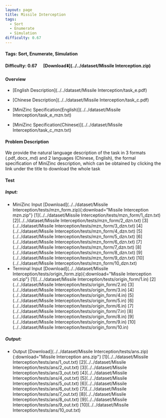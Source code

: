 ```yaml
---
layout: page
title: Missile Interception
tags:
  - Sort
  - Enumerate
  - Simulation
difficulty: 0.67
---
```


#### Tags: Sort, Enumerate, Simulation
#### Difficulty: 0.67 &nbsp;&nbsp;&nbsp;&nbsp; [Download⬇️](../../dataset/Missile Interception.zip)
#### Overview
- [English Description](../../dataset/Missile Interception/task_e.pdf)
- [Chinese Description](../../dataset/Missile Interception/task_c.pdf)
- [MiniZinc Specification(English)](../../dataset/Missile Interception/task_e_mzn.txt)

- [MiniZinc Specification(Chinese)](../../dataset/Missile Interception/task_c_mzn.txt)

#### Problem Description
We provide the natural language description of the task in 3 formats (.pdf,.docx,.md) and 2 languages (Chinese, English), the formal specification of MiniZinc description, which can be obtained by clicking the link under the title to download the whole task
#### Test
##### Input:
- MiniZinc Input [Download](../../dataset/Missile Interception/tests/mzn_form.zip){:download="Missile Interception mzn.zip"} [1](../../dataset/Missile Interception/tests/mzn_form/1_dzn.txt) [2](../../dataset/Missile Interception/tests/mzn_form/2_dzn.txt) [3](../../dataset/Missile Interception/tests/mzn_form/3_dzn.txt) [4](../../dataset/Missile Interception/tests/mzn_form/4_dzn.txt) [5](../../dataset/Missile Interception/tests/mzn_form/5_dzn.txt) [6](../../dataset/Missile Interception/tests/mzn_form/6_dzn.txt) [7](../../dataset/Missile Interception/tests/mzn_form/7_dzn.txt) [8](../../dataset/Missile Interception/tests/mzn_form/8_dzn.txt) [9](../../dataset/Missile Interception/tests/mzn_form/9_dzn.txt) [10](../../dataset/Missile Interception/tests/mzn_form/10_dzn.txt) 
- Terminal Input [Download](../../dataset/Missile Interception/tests/origin_form.zip){:download="Missile Interception ori.zip"} [1](../../dataset/Missile Interception/tests/origin_form/1.in) [2](../../dataset/Missile Interception/tests/origin_form/2.in) [3](../../dataset/Missile Interception/tests/origin_form/3.in) [4](../../dataset/Missile Interception/tests/origin_form/4.in) [5](../../dataset/Missile Interception/tests/origin_form/5.in) [6](../../dataset/Missile Interception/tests/origin_form/6.in) [7](../../dataset/Missile Interception/tests/origin_form/7.in) [8](../../dataset/Missile Interception/tests/origin_form/8.in) [9](../../dataset/Missile Interception/tests/origin_form/9.in) [10](../../dataset/Missile Interception/tests/origin_form/10.in) 

##### Output:
- Output [Download](../../dataset/Missile Interception/tests/ans.zip){:download="Missile Interception ans.zip"} [1](../../dataset/Missile Interception/tests/ans/1_out.txt) [2](../../dataset/Missile Interception/tests/ans/2_out.txt) [3](../../dataset/Missile Interception/tests/ans/3_out.txt) [4](../../dataset/Missile Interception/tests/ans/4_out.txt) [5](../../dataset/Missile Interception/tests/ans/5_out.txt) [6](../../dataset/Missile Interception/tests/ans/6_out.txt) [7](../../dataset/Missile Interception/tests/ans/7_out.txt) [8](../../dataset/Missile Interception/tests/ans/8_out.txt) [9](../../dataset/Missile Interception/tests/ans/9_out.txt) [10](../../dataset/Missile Interception/tests/ans/10_out.txt) 

